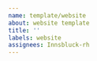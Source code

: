 ```yaml
---
name: template/website
about: website template
title: ''
labels: website
assignees: Innsbluck-rh
---
```

